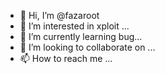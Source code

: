 - 👋 Hi, I’m @fazaroot
- 👀 I’m interested in xploit ...
- 🌱 I’m currently learning bug...
- 💞️ I’m looking to collaborate on ...
- 📫 How to reach me ...

<!---
fazaroot/fazaroot is a ✨ special ✨ repository because its `README.md` (this file) appears on your GitHub profile.
You can click the Preview link to take a look at your changes.
--->

